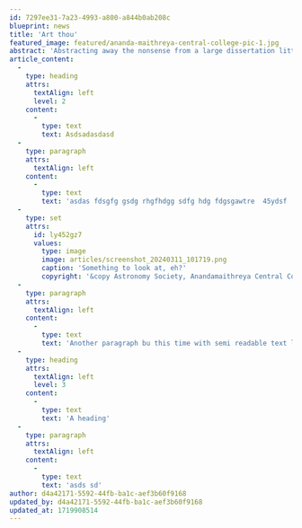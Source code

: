 ```yaml
---
id: 7297ee31-7a23-4993-a800-a844b0ab208c
blueprint: news
title: 'Art thou'
featured_image: featured/ananda-maithreya-central-college-pic-1.jpg
abstract: 'Abstracting away the nonsense from a large dissertation littered with hyperbole is back breaking work'
article_content:
  -
    type: heading
    attrs:
      textAlign: left
      level: 2
    content:
      -
        type: text
        text: Asdsadasdasd
  -
    type: paragraph
    attrs:
      textAlign: left
    content:
      -
        type: text
        text: 'asdas fdsgfg gsdg rhgfhdgg sdfg hdg fdgsgawtre  45ydsf  hgtrdfa bg4 '
  -
    type: set
    attrs:
      id: ly452gz7
      values:
        type: image
        image: articles/screenshot_20240311_101719.png
        caption: 'Something to look at, eh?'
        copyright: '&copy Astronomy Society, Anandamaithreya Central College CC-BY-SA'
  -
    type: paragraph
    attrs:
      textAlign: left
    content:
      -
        type: text
        text: 'Another paragraph bu this time with semi readable text lacking any form of acceptable punctuation'
  -
    type: heading
    attrs:
      textAlign: left
      level: 3
    content:
      -
        type: text
        text: 'A heading'
  -
    type: paragraph
    attrs:
      textAlign: left
    content:
      -
        type: text
        text: 'asds sd'
author: d4a42171-5592-44fb-ba1c-aef3b60f9168
updated_by: d4a42171-5592-44fb-ba1c-aef3b60f9168
updated_at: 1719908514
---
```


